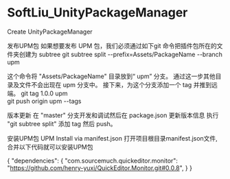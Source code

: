 # SoftLiu_UnityPackageManager
Create UnityPackageManager

发布UPM包
如果想要发布 UPM 包，我们必须通过如下git 命令把插件包所在的文件夹创建为 subtree
git subtree split --prefix=Assets/PackageName --branch upm

这个命令将 "Assets/PackageName" 目录放到“ upm” 分支。
通过这一步其他目录及文件不会出现在 upm 分支中。
接下来，为这个分支添加一个 tag 并推到远端。
git tag 1.0.0 upm       
git push origin upm --tags

版本更新
在 "master" 分支开发和调试然后在 package.json 更新版本信息
执行 "git subtree split"
添加 tag 然后 push。

安装UPM包
UPM Install via manifest.json
打开项目根目录manifest.json文件, 合并以下代码就可以安装UPM包


{
  "dependencies": {
    "com.sourcemuch.quickeditor.monitor": "https://github.com/henry-yuxi/QuickEditor.Monitor.git#0.0.8",
  }
}

